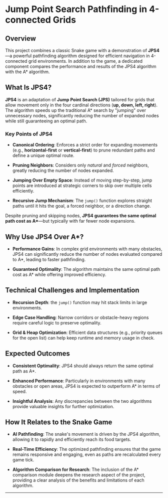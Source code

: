 # Jump Point Search Pathfinding in 4-connected Grids

## Overview

This project combines a classic Snake game with a demonstration of **JPS4**—a powerful pathfinding algorithm designed for efficient navigation in 4-connected grid environments. In addition to the game, a dedicated component compares the performance and results of the JPS4 algorithm with the A\* algorithm.

## What Is JPS4?

**JPS4** is an adaptation of **Jump Point Search (JPS)** tailored for grids that allow movement only in the four cardinal directions (**up, down, left, right**). The algorithm speeds up the traditional A\* search by "jumping" over unnecessary nodes, significantly reducing the number of expanded nodes while still guaranteeing an optimal path.

### Key Points of JPS4

- **Canonical Ordering**: Enforces a strict order for expanding movements (e.g., **horizontal-first** or **vertical-first**) to prune redundant paths and define a unique optimal route.
- **Pruning Neighbors**: Considers only *natural* and *forced* neighbors, greatly reducing the number of nodes expanded.
- **Jumping Over Empty Space**: Instead of moving step-by-step, jump points are introduced at strategic corners to skip over multiple cells efficiently.

- **Recursive Jump Mechanism**: The `jump()` function explores straight paths until it hits the goal, a forced neighbor, or a direction change.

Despite pruning and skipping nodes, **JPS4 guarantees the same optimal path cost as A\***—but typically with far fewer node expansions.

## Why Use JPS4 Over A\*?

- **Performance Gains**: In complex grid environments with many obstacles, JPS4 can significantly reduce the number of nodes evaluated compared to A\*, leading to faster pathfinding.

- **Guaranteed Optimality**: The algorithm maintains the same optimal path cost as A\* while offering improved efficiency.

## Technical Challenges and Implementation

- **Recursion Depth**: the `jump()` function may hit stack limits in large environments. 
- **Edge Case Handling**: Narrow corridors or obstacle-heavy regions require careful logic to preserve optimality.

- **Grid & Heap Optimization**: Efficient data structures (e.g., priority queues for the open list) can help keep runtime and memory usage in check.

## Expected Outcomes

- **Consistent Optimality**: JPS4 should always return the same optimal path as A\*.

- **Enhanced Performance**: Particularly in environments with many obstacles or open areas, JPS4 is expected to outperform A\* in terms of speed.
- **Insightful Analysis**: Any discrepancies between the two algorithms provide valuable insights for further optimization.

## How It Relates to the Snake Game

- **AI Pathfinding**: The snake's movement is driven by the JPS4 algorithm, allowing it to rapidly and efficiently reach its food targets.

- **Real-Time Efficiency**: The optimized pathfinding ensures that the game remains responsive and engaging, even as paths are recalculated every game tick.

- **Algorithm Comparison for Research**: The inclusion of the A\* comparison module deepens the research aspect of the project, providing a clear analysis of the benefits and limitations of each algorithm.

---